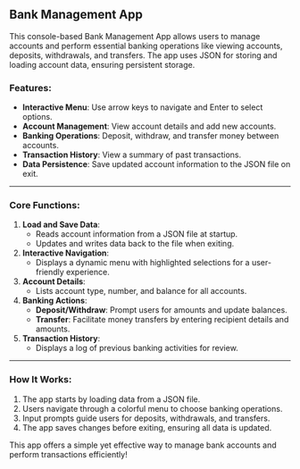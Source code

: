 #####
Bank Management App
---
This console-based Bank Management App allows users to manage accounts and perform essential banking operations like viewing accounts, deposits, withdrawals, and transfers. The app uses JSON for storing and loading account data, ensuring persistent storage.

### **Features**:
- **Interactive Menu**: Use arrow keys to navigate and Enter to select options.
- **Account Management**: View account details and add new accounts.
- **Banking Operations**: Deposit, withdraw, and transfer money between accounts.
- **Transaction History**: View a summary of past transactions.
- **Data Persistence**: Save updated account information to the JSON file on exit.

---

### **Core Functions**:
1. **Load and Save Data**:
   - Reads account information from a JSON file at startup.
   - Updates and writes data back to the file when exiting.
2. **Interactive Navigation**:
   - Displays a dynamic menu with highlighted selections for a user-friendly experience.
3. **Account Details**:
   - Lists account type, number, and balance for all accounts.
4. **Banking Actions**:
   - **Deposit/Withdraw**: Prompt users for amounts and update balances.
   - **Transfer**: Facilitate money transfers by entering recipient details and amounts.
5. **Transaction History**:
   - Displays a log of previous banking activities for review.

---

### **How It Works**:
1. The app starts by loading data from a JSON file.
2. Users navigate through a colorful menu to choose banking operations.
3. Input prompts guide users for deposits, withdrawals, and transfers.
4. The app saves changes before exiting, ensuring all data is updated.

This app offers a simple yet effective way to manage bank accounts and perform transactions efficiently!
